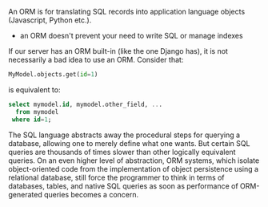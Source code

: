 
An ORM is for translating SQL records into application language objects (Javascript, Python etc.).
- an ORM doesn't prevent your need to write SQL or manage indexes

If our server has an ORM built-in (like the one Django has), it is not necessarily a bad idea to use an ORM. Consider that:
```py
MyModel.objects.get(id=1)
```

is equivalent to:
```sql
select mymodel.id, mymodel.other_field, ...
  from mymodel
 where id=1;
 ```

The SQL language abstracts away the procedural steps for querying a database, allowing one to merely define what one wants. But certain SQL queries are thousands of times slower than other logically equivalent queries. On an even higher level of abstraction, ORM systems, which isolate object-oriented code from the implementation of object persistence using a relational database, still force the programmer to think in terms of databases, tables, and native SQL queries as soon as performance of ORM-generated queries becomes a concern.
